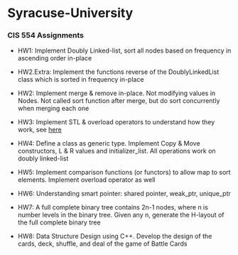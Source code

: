 # Syracuse-University
### CIS 554 Assignments
* HW1: Implement Doubly Linked-list, sort all nodes based on frequency in ascending order in-place

* HW2.Extra: Implement the functions reverse of the DoublyLinkedList class which is sorted in frequency in-place

* HW2: Implement merge & remove in-place. Not modifying values in Nodes. Not called sort function after merge, but do sort concurrently when merging each one

* HW3: Implement STL & overload operators to understand how they work, see [here](https://github.com/bojms45/Syracuse-University/blob/master/CIS-554/Instruction_src/HW3.png)

* HW4: Define a class as generic type. Implement Copy & Move constructors, L & R values and initializer_list. All operations work on doubly linked-list

* HW5: Implement comparison functions (or functors) to allow map to sort elements. Implement overload operator as well

* HW6: Understanding smart pointer: shared pointer, weak_ptr, unique_ptr

* HW7: A full complete binary tree contains 2n-1 nodes, where n is number levels in the binary tree. Given any n, generate the H-layout of the full complete binary tree

* HW8: Data Structure Design using C++. Develop the design of the cards, deck, shuffle, and deal of the game of Battle Cards
